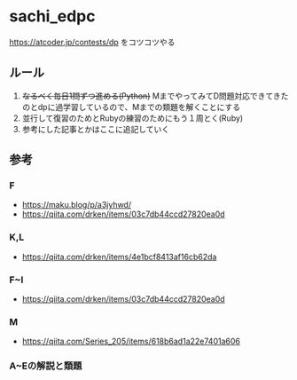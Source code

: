 # sachi_edpc
https://atcoder.jp/contests/dp をコツコツやる

## ルール
1. ~~なるべく毎日1問ずつ進める(Python)~~  MまでやってみてD問題対応できてきたのとdpに過学習しているので、Mまでの類題を解くことにする
2. 並行して復習のためとRubyの練習のためにもう１周とく(Ruby)
3. 参考にした記事とかはここに追記していく

## 参考
### F
- https://maku.blog/p/a3jyhwd/
- https://qiita.com/drken/items/03c7db44ccd27820ea0d

### K,L
- https://qiita.com/drken/items/4e1bcf8413af16cb62da

### F~I
- https://qiita.com/drken/items/03c7db44ccd27820ea0d

### M
- https://qiita.com/Series_205/items/618b6ad1a22e7401a606

### A~Eの解説と類題